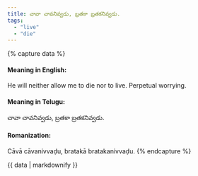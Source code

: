 ```yaml
---
title: చావా చావనివ్వడు, బ్రతకా బ్రతకనివ్వడు.
tags:
  - "live"
  - "die"
---
```


{% capture data %}
#### Meaning in English:
He will neither allow me to die nor to live.
Perpetual worrying.

#### Meaning in Telugu:
చావా చావనివ్వడు, బ్రతకా బ్రతకనివ్వడు.

#### Romanization:
Cāvā cāvanivvaḍu, bratakā bratakanivvaḍu.
{% endcapture %}

{{ data | markdownify }}

